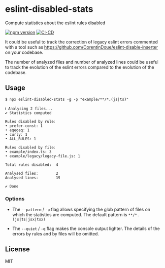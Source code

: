 # eslint-disabled-stats

Compute statistics about the eslint rules disabled

[![npm version](https://badge.fury.io/js/eslint-disabled-stats.svg)](https://badge.fury.io/js/eslint-disabled-stats)
[![CI-CD](https://github.com/CorentinDoue/eslint-disabled-stats/actions/workflows/ci-cd.yml/badge.svg)](https://github.com/CorentinDoue/eslint-disabled-stats/actions/workflows/ci-cd.yml)

It could be useful to track the correction of legacy eslint errors commented with a tool such as https://github.com/CorentinDoue/eslint-disable-inserter on your codebase.

The number of analyzed files and number of analyzed lines could be useful to track the evolution of the eslint errors
compared to the evolution of the codebase.

## Usage

```
$ npx eslint-disabled-stats -g -p "example/**/*.(js|ts)"

ℹ Analysing 2 files...
✔ Statistics computed

Rules disabled by rule:
• prefer-const: 1
• eqeqeq: 1
• curly: 1
• ALL_RULES: 1

Rules disabled by file:
• example/index.ts: 3
• example/legacy/legacy-file.js: 1

Total rules disabled:  4

Analysed files:        2
Analysed lines:        19

✔ Done
```

### Options

- The `--pattern` / `-p` flag allows specifying
  the glob pattern of files on which the statistics are computed.
  The default pattern is `**/*.(js|ts|jsx|tsx)`

- The `--quiet` / `-q` flag makes the console output lighter.
  The details of the errors by rules and by files will be omitted.

## License

MIT
